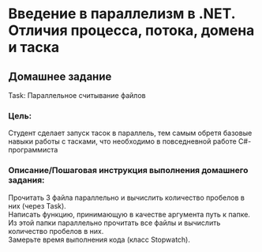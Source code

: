 # Введение в параллелизм в .NET. Отличия процесса, потока, домена и таска

## Домашнее задание
Task: Параллельное считывание файлов

### Цель:
Студент сделает запуск тасок в параллель, тем самым обретя базовые навыки работы с тасками, что необходимо в повседневной работе C#-программиста

### Описание/Пошаговая инструкция выполнения домашнего задания:
Прочитать 3 файла параллельно и вычислить количество пробелов в них (через Task). </br>
Написать функцию, принимающую в качестве аргумента путь к папке. Из этой папки параллельно прочитать все файлы и вычислить количество пробелов в них. </br>
Замерьте время выполнения кода (класс Stopwatch). </br>
